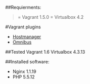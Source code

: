##Requierments:

>= Vagrant 1.5.0
>= Virtualbox 4.2

#Vagrant plugins
* [Hostmanager](https://github.com/smdahlen/vagrant-hostmanager)
* [Omnibus](https://github.com/schisamo/vagrant-omnibus)

##Tested 
Vagrant 1.6
Virtualbox 4.3.13

##Installed software:

* Nginx 1.1.19
* PHP 5.5.12